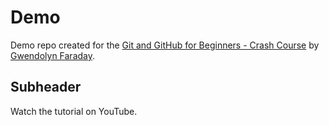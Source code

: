 # Demo

Demo repo created for the [Git and GitHub for Beginners - Crash Course](https://youtu.be/RGOj5yH7evk) by [Gwendolyn Faraday](https://gist.github.com/gwenf).

## Subheader 

Watch the tutorial on YouTube.